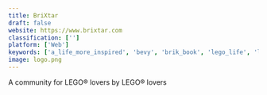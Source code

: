 ```yaml
---
title: BriXtar
draft: false 
website: https://www.brixtar.com
classification: ['']
platform: ['Web']
keywords: ['a_life_more_inspired', 'bevy', 'brik_book', 'lego_life', 'lego_worlds', 'lego_pop_up_story_book', 'mew_and_me', 'present', 'stranger_things_lego_set', 'stud.io']
image: logo.png
---
```

A community for LEGO® lovers by LEGO® lovers